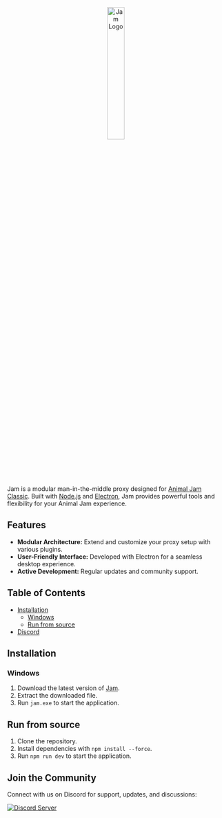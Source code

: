 <div align="center">
  <img src="https://i.imgur.com/Fe6Uvjs.png" alt="Jam Logo" width="28%" />
</div>

Jam is a modular man-in-the-middle proxy designed for [Animal Jam Classic](https://classic.animaljam.com). Built with [Node.js](https://nodejs.org) and [Electron](https://www.electronjs.org), Jam provides powerful tools and flexibility for your Animal Jam experience.

## Features

- **Modular Architecture:** Extend and customize your proxy setup with various plugins.
- **User-Friendly Interface:** Developed with Electron for a seamless desktop experience.
- **Active Development:** Regular updates and community support.

## Table of Contents

- [Installation](#installation)
  - [Windows](#windows)
  - [Run from source](#run-from-source)
- [Discord](#join-the-community)


## Installation

### Windows

1. Download the latest version of [Jam](https://github.com/sxip/jam/releases/latest).
2. Extract the downloaded file.
3. Run `jam.exe` to start the application.

## Run from source

1. Clone the repository.
2. Install dependencies with `npm install --force`.
3. Run `npm run dev` to start the application.


## Join the Community

Connect with us on Discord for support, updates, and discussions:

[![Discord Server](https://img.shields.io/discord/1208534012801323089?color=5865F2&logo=discord&logoColor=white)](https://discord.gg/eTj4rJGNc2)

